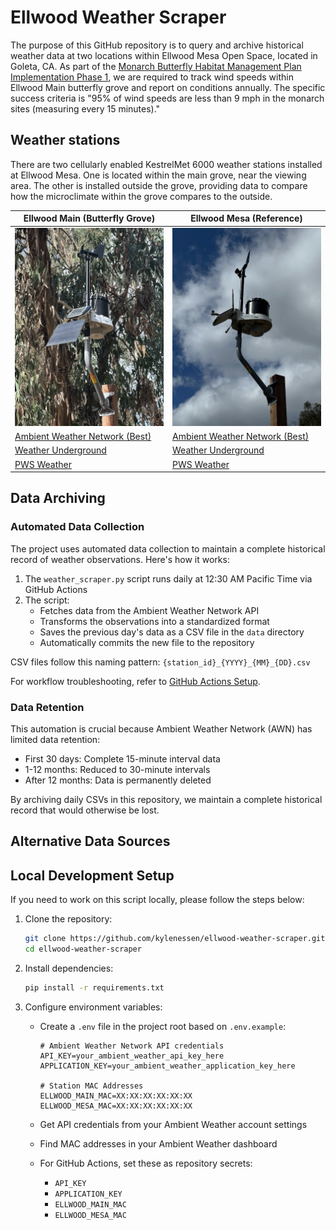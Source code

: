 # Ellwood Weather Scraper

The purpose of this GitHub repository is to query and archive historical weather data at two locations within Ellwood Mesa Open Space, located in Goleta, CA.
As part of the [Monarch Butterfly Habitat Management Plan Implementation Phase 1](https://www.cityofgoleta.org/play/parks-recreation-open-spaces/ellwood-mesa-and-monarch-butterfly-habitat/ellwood-improvement-projects/butterfly-habitat-plan-implementation), we are required to track wind speeds within Ellwood Main butterfly grove and report on conditions annually.
The specific success criteria is "95% of wind speeds are less than 9 mph in the monarch sites (measuring every 15 minutes)."

## Weather stations

There are two cellularly enabled KestrelMet 6000 weather stations installed at Ellwood Mesa. One is located within the main grove, near the viewing area. The other is installed outside the grove, providing data to compare how the microclimate within the grove compares to the outside.

| Ellwood Main (Butterfly Grove)                                                                          | Ellwood Mesa (Reference)                                                                                |
| ------------------------------------------------------------------------------------------------------- | ------------------------------------------------------------------------------------------------------- |
| ![](images/ellwood_main.jpeg)                                                                           | ![](images/ellwood_mesa.jpeg)                                                                           |
| [Ambient Weather Network (Best)](https://ambientweather.net/dashboard/b4aaf46123aed035e752a9c6d12b4270) | [Ambient Weather Network (Best)](https://ambientweather.net/dashboard/20dc1ae4e73e07c0ab9ad164ebee448d) |
| [Weather Underground](https://www.wunderground.com/dashboard/pws/KCAGOLET176)                           | [Weather Underground](https://www.wunderground.com/dashboard/pws/KCAGOLET177)                           |
| [PWS Weather](https://www.pwsweather.com/station/pws/ellwoodmain)                                       | [PWS Weather](https://www.pwsweather.com/station/pws/ellwoodmesa)                                       |

## Data Archiving

### Automated Data Collection

The project uses automated data collection to maintain a complete historical record of weather observations. Here's how it works:

1. The `weather_scraper.py` script runs daily at 12:30 AM Pacific Time via GitHub Actions
2. The script:
   - Fetches data from the Ambient Weather Network API
   - Transforms the observations into a standardized format
   - Saves the previous day's data as a CSV file in the `data` directory
   - Automatically commits the new file to the repository

CSV files follow this naming pattern:
```{station_id}_{YYYY}_{MM}_{DD}.csv```

For workflow troubleshooting, refer to [GitHub Actions Setup](github_action_setup.md).

### Data Retention

This automation is crucial because Ambient Weather Network (AWN) has limited data retention:

- First 30 days: Complete 15-minute interval data
- 1-12 months: Reduced to 30-minute intervals
- After 12 months: Data is permanently deleted

By archiving daily CSVs in this repository, we maintain a complete historical record that would otherwise be lost.

## Alternative Data Sources



## Local Development Setup

If you need to work on this script locally, please follow the steps below:

1. Clone the repository:

   ```bash
   git clone https://github.com/kylenessen/ellwood-weather-scraper.git
   cd ellwood-weather-scraper
   ```

2. Install dependencies:

   ```bash
   pip install -r requirements.txt
   ```

3. Configure environment variables:
   - Create a `.env` file in the project root based on `.env.example`:

     ```
     # Ambient Weather Network API credentials
     API_KEY=your_ambient_weather_api_key_here
     APPLICATION_KEY=your_ambient_weather_application_key_here

     # Station MAC Addresses
     ELLWOOD_MAIN_MAC=XX:XX:XX:XX:XX:XX
     ELLWOOD_MESA_MAC=XX:XX:XX:XX:XX:XX
     ```

   - Get API credentials from your Ambient Weather account settings
   - Find MAC addresses in your Ambient Weather dashboard
   - For GitHub Actions, set these as repository secrets:
     - `API_KEY`
     - `APPLICATION_KEY`
     - `ELLWOOD_MAIN_MAC`
     - `ELLWOOD_MESA_MAC`

